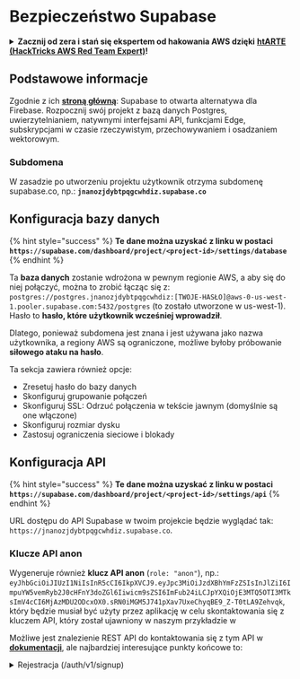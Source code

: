 # Bezpieczeństwo Supabase

<details>

<summary><strong>Zacznij od zera i stań się ekspertem od hakowania AWS dzięki</strong> <a href="https://training.hacktricks.xyz/courses/arte"><strong>htARTE (HackTricks AWS Red Team Expert)</strong></a><strong>!</strong></summary>

Inne sposoby wsparcia HackTricks:

* Jeśli chcesz zobaczyć swoją **firmę reklamowaną w HackTricks** lub **pobrać HackTricks w formacie PDF**, sprawdź [**PLANY SUBSKRYPCYJNE**](https://github.com/sponsors/carlospolop)!
* Zdobądź [**oficjalne gadżety PEASS & HackTricks**](https://peass.creator-spring.com)
* Odkryj [**Rodzinę PEASS**](https://opensea.io/collection/the-peass-family), naszą kolekcję ekskluzywnych [**NFT**](https://opensea.io/collection/the-peass-family)
* **Dołącz do** 💬 [**grupy Discord**](https://discord.gg/hRep4RUj7f) lub [**grupy telegramowej**](https://t.me/peass) lub **śledź** nas na **Twitterze** 🐦 [**@hacktricks\_live**](https://twitter.com/hacktricks\_live)**.**
* **Podziel się swoimi sztuczkami hakerskimi, przesyłając PR-y do** [**HackTricks**](https://github.com/carlospolop/hacktricks) i [**HackTricks Cloud**](https://github.com/carlospolop/hacktricks-cloud) na GitHubie.

</details>

## Podstawowe informacje

Zgodnie z ich [**stroną główną**](https://supabase.com/): Supabase to otwarta alternatywa dla Firebase. Rozpocznij swój projekt z bazą danych Postgres, uwierzytelnianiem, natywnymi interfejsami API, funkcjami Edge, subskrypcjami w czasie rzeczywistym, przechowywaniem i osadzaniem wektorowym.

### Subdomena

W zasadzie po utworzeniu projektu użytkownik otrzyma subdomenę supabase.co, np.: **`jnanozjdybtpqgcwhdiz.supabase.co`**

## **Konfiguracja bazy danych**

{% hint style="success" %}
**Te dane można uzyskać z linku w postaci `https://supabase.com/dashboard/project/<project-id>/settings/database`**
{% endhint %}

Ta **baza danych** zostanie wdrożona w pewnym regionie AWS, a aby się do niej połączyć, można to zrobić łącząc się z: `postgres://postgres.jnanozjdybtpqgcwhdiz:[TWOJE-HASŁO]@aws-0-us-west-1.pooler.supabase.com:5432/postgres` (to zostało utworzone w us-west-1).\
Hasło to **hasło, które użytkownik wcześniej wprowadził**.

Dlatego, ponieważ subdomena jest znana i jest używana jako nazwa użytkownika, a regiony AWS są ograniczone, możliwe byłoby próbowanie **siłowego ataku na hasło**.

Ta sekcja zawiera również opcje:

* Zresetuj hasło do bazy danych
* Skonfiguruj grupowanie połączeń
* Skonfiguruj SSL: Odrzuć połączenia w tekście jawnym (domyślnie są one włączone)
* Skonfiguruj rozmiar dysku
* Zastosuj ograniczenia sieciowe i blokady

## Konfiguracja API

{% hint style="success" %}
**Te dane można uzyskać z linku w postaci `https://supabase.com/dashboard/project/<project-id>/settings/api`**
{% endhint %}

URL dostępu do API Supabase w twoim projekcie będzie wyglądać tak: `https://jnanozjdybtpqgcwhdiz.supabase.co`.

### Klucze API anon

Wygeneruje również **klucz API anon** (`role: "anon"`), np.: `eyJhbGciOiJIUzI1NiIsInR5cCI6IkpXVCJ9.eyJpc3MiOiJzdXBhYmFzZSIsInJlZiI6ImpuYW5vemRyb2J0cHFnY3doZGl6Iiwicm9sZSI6ImFub24iLCJpYXQiOjE3MTQ5OTI3MTksImV4cCI6MjAzMDU2ODcxOX0.sRN0iMGM5J741pXav7UxeChyqBE9_Z-T0tLA9Zehvqk`, który będzie musiał być użyty przez aplikację w celu skontaktowania się z kluczem API, który został ujawniony w naszym przykładzie w&#x20;

Możliwe jest znalezienie REST API do kontaktowania się z tym API w [**dokumentacji**](https://supabase.com/docs/reference/self-hosting-auth/returns-the-configuration-settings-for-the-gotrue-server), ale najbardziej interesujące punkty końcowe to:

<details>

<summary>Rejestracja (/auth/v1/signup)</summary>
```
POST /auth/v1/signup HTTP/2
Host: id.io.net
Content-Length: 90
X-Client-Info: supabase-js-web/2.39.2
Sec-Ch-Ua: "Not-A.Brand";v="99", "Chromium";v="124"
Sec-Ch-Ua-Mobile: ?0
Authorization: Bearer eyJhbGciOiJIUzI1NiIsInR5cCI6IkpXVCJ9.eyJpc3MiOiJzdXBhYmFzZSIsInJlZiI6ImpuYW5vemRyb2J0cHFnY3doZGl6Iiwicm9sZSI6ImFub24iLCJpYXQiOjE3MTQ5OTI3MTksImV4cCI6MjAzMDU2ODcxOX0.sRN0iMGM5J741pXav7UxeChyqBE9_Z-T0tLA9Zehvqk
User-Agent: Mozilla/5.0 (Windows NT 10.0; Win64; x64) AppleWebKit/537.36 (KHTML, like Gecko) Chrome/124.0.6367.60 Safari/537.36
Content-Type: application/json;charset=UTF-8
Apikey: eyJhbGciOiJIUzI1NiIsInR5cCI6IkpXVCJ9.eyJpc3MiOiJzdXBhYmFzZSIsInJlZiI6ImpuYW5vemRyb2J0cHFnY3doZGl6Iiwicm9sZSI6ImFub24iLCJpYXQiOjE3MTQ5OTI3MTksImV4cCI6MjAzMDU2ODcxOX0.sRN0iMGM5J741pXav7UxeChyqBE9_Z-T0tLA9Zehvqk
Sec-Ch-Ua-Platform: "macOS"
Accept: */*
Origin: https://cloud.io.net
Sec-Fetch-Site: same-site
Sec-Fetch-Mode: cors
Sec-Fetch-Dest: empty
Referer: https://cloud.io.net/
Accept-Encoding: gzip, deflate, br
Accept-Language: en-GB,en-US;q=0.9,en;q=0.8
Priority: u=1, i

{"email":"test@exmaple.com","password":"SomeCOmplexPwd239."}
```
</details>

<details>

<summary>Logowanie (/auth/v1/token?grant_type=password)</summary>
```
POST /auth/v1/token?grant_type=password HTTP/2
Host: hypzbtgspjkludjcnjxl.supabase.co
Content-Length: 80
X-Client-Info: supabase-js-web/2.39.2
Sec-Ch-Ua: "Not-A.Brand";v="99", "Chromium";v="124"
Sec-Ch-Ua-Mobile: ?0
Authorization: Bearer eyJhbGciOiJIUzI1NiIsInR5cCI6IkpXVCJ9.eyJpc3MiOiJzdXBhYmFzZSIsInJlZiI6ImpuYW5vemRyb2J0cHFnY3doZGl6Iiwicm9sZSI6ImFub24iLCJpYXQiOjE3MTQ5OTI3MTksImV4cCI6MjAzMDU2ODcxOX0.sRN0iMGM5J741pXav7UxeChyqBE9_Z-T0tLA9Zehvqk
User-Agent: Mozilla/5.0 (Windows NT 10.0; Win64; x64) AppleWebKit/537.36 (KHTML, like Gecko) Chrome/124.0.6367.60 Safari/537.36
Content-Type: application/json;charset=UTF-8
Apikey: eyJhbGciOiJIUzI1NiIsInR5cCI6IkpXVCJ9.eyJpc3MiOiJzdXBhYmFzZSIsInJlZiI6ImpuYW5vemRyb2J0cHFnY3doZGl6Iiwicm9sZSI6ImFub24iLCJpYXQiOjE3MTQ5OTI3MTksImV4cCI6MjAzMDU2ODcxOX0.sRN0iMGM5J741pXav7UxeChyqBE9_Z-T0tLA9Zehvqk
Sec-Ch-Ua-Platform: "macOS"
Accept: */*
Origin: https://cloud.io.net
Sec-Fetch-Site: same-site
Sec-Fetch-Mode: cors
Sec-Fetch-Dest: empty
Referer: https://cloud.io.net/
Accept-Encoding: gzip, deflate, br
Accept-Language: en-GB,en-US;q=0.9,en;q=0.8
Priority: u=1, i

{"email":"test@exmaple.com","password":"SomeCOmplexPwd239."}
```
</details>

Więc, kiedy odkryjesz klienta korzystającego z supabase z poddomeną, którą otrzymali (możliwe, że poddomena firmy ma CNAME nad ich poddomeną supabase), możesz spróbować **utworzyć nowe konto na platformie, korzystając z API supabase**.

### tajne / klucze api roli usługi

Tajny klucz API zostanie również wygenerowany z **`role: "service_role"`**. Ten klucz API powinien być tajny, ponieważ będzie mógł ominąć **Row Level Security**.

Klucz API wygląda tak: `eyJhbGciOiJIUzI1NiIsInR5cCI6IkpXVCJ9.eyJpc3MiOiJzdXBhYmFzZSIsInJlZiI6ImpuYW5vemRyb2J0cHFnY3doZGl6Iiwicm9sZSI6InNlcnZpY2Vfcm9sZSIsImlhdCI6MTcxNDk5MjcxOSwiZXhwIjoyMDMwNTY4NzE5fQ.0a8fHGp3N_GiPq0y0dwfs06ywd-zhTwsm486Tha7354`

### Tajny JWT

**Tajny JWT** również zostanie wygenerowany, aby aplikacja mogła **tworzyć i podpisywać niestandardowe tokeny JWT**.

## Autentykacja

### Rejestracje

{% hint style="success" %}
Domyślnie **supabase pozwoli nowym użytkownikom tworzyć konta** w twoim projekcie, korzystając z wcześniej wspomnianych punktów końcowych API.
{% endhint %}

Jednak te nowe konta, domyślnie, **będą musiały zweryfikować swój adres e-mail**, aby móc zalogować się na konto. Możliwe jest włączenie opcji **"Zezwalaj na anonimowe logowania"**, aby umożliwić ludziom logowanie bez weryfikacji adresu e-mail. Może to dać dostęp do **nieoczekiwanych danych** (uzyskają role `public` i `authenticated`).\
To bardzo zły pomysł, ponieważ supabase pobiera opłaty za aktywnego użytkownika, więc ludzie mogą tworzyć konta, logować się, a supabase będzie pobierał opłaty za te działania:

<figure><img src="../.gitbook/assets/image (1).png" alt=""><figcaption></figcaption></figure>

### Hasła i sesje

Można określić minimalną długość hasła (domyślnie), wymagania (brak domyślnie) i zabronić używania wyciekłych haseł.\
Zaleca się **poprawienie wymagań, ponieważ domyślne są słabe**.

* Sesje użytkownika: Można skonfigurować, jak działają sesje użytkownika (czas wygaśnięcia, 1 sesja na użytkownika...)
* Ochrona przed botami i nadużyciami: Można włączyć Captcha.

### Ustawienia SMTP

Można ustawić SMTP do wysyłania e-maili.

### Zaawansowane ustawienia

* Ustaw czas wygaśnięcia tokenów dostępu (domyślnie 3600)
* Ustaw wykrywanie i unieważnianie potencjalnie skompromitowanych tokenów odświeżania oraz czas oczekiwania
* MFA: Wskaż, ile czynników MFA może być zapisanych jednocześnie na użytkownika (domyślnie 10)
* Maksymalne bezpośrednie połączenia z bazą danych: Maksymalna liczba połączeń używanych do uwierzytelniania (domyślnie 10)
* Maksymalny czas trwania żądania: Maksymalny czas, jaki jest dozwolony dla żądania uwierzytelniania (domyślnie 10s)

## Przechowywanie

{% hint style="success" %}
Supabase pozwala **przechowywać pliki** i udostępniać je za pomocą adresu URL (korzysta z kubełków S3).
{% endhint %}

* Ustaw limit rozmiaru pliku do przesyłania (domyślnie 50 MB)
* Połączenie z S3 jest udostępnione za pomocą adresu URL: `https://jnanozjdybtpqgcwhdiz.supabase.co/storage/v1/s3`
* Możliwe jest **żądanie klucza dostępu do S3**, który składa się z `ID klucza dostępu` (np. `a37d96544d82ba90057e0e06131d0a7b`) i `tajnego klucza dostępu` (np. `58420818223133077c2cec6712a4f909aec93b4daeedae205aa8e30d5a860628`)

## Funkcje Edge

Możliwe jest również **przechowywanie tajnych informacji** w supabase, które będą **dostępne dla funkcji Edge** (można je tworzyć i usuwać z sieci, ale nie można bezpośrednio uzyskać do ich wartości).
